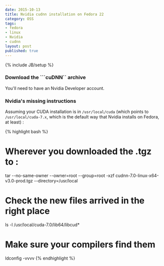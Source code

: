 ```yaml
---
date: 2015-10-13
title: Nvidia cudnn installation on Fedora 22
category: OSS
tags:
- fedora
- linux
- Nvidia
- cudnn
layout: post
published: true
---
```

{% include JB/setup %}

### Download the ```cuDNN`` archive

You'll need to have an Nvidia Developer account.


### Nvidia's missing instructions 

Assuming your CUDA installation is in ```/usr/local/cuda``` (which points to ```/usr/local/cuda-7.x```, 
which is the default way that Nvidia installs on Fedora, at least) :

{% highlight bash %}
# Wherever you downloaded the .tgz to :
tar --no-same-owner --owner=root --group=root -xzf cudnn-7.0-linux-x64-v3.0-prod.tgz --directory=/usr/local

# Check the new files arrived in the right place
ls -l /usr/local/cuda-7.0/lib64/libcud*

# Make sure your compilers find them
ldconfig -vvvv
{% endhighlight %}
